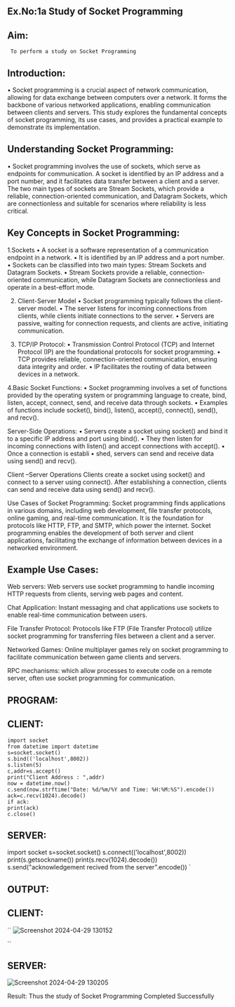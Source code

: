 ## Ex.No:1a Study of Socket Programming

## Aim:
     To perform a study on Socket Programming

## Introduction:
• Socket programming is a crucial aspect of network communication, allowing for data exchange between computers over a network. It forms the backbone of various networked applications, enabling communication between clients and servers. This study explores the fundamental concepts of socket programming, its use cases, and provides a practical example to demonstrate its implementation.

## Understanding Socket Programming:
• Socket programming involves the use of sockets, which serve as endpoints for communication. A socket is identified by an IP address and a port number, and it facilitates data transfer between a client and a server. The two main types of sockets are Stream Sockets, which provide a reliable, connection-oriented communication, and Datagram Sockets, which are connectionless and suitable for scenarios where reliability is less critical.

## Key Concepts in Socket Programming:
1.Sockets
• A socket is a software representation of a communication endpoint in a network. • It is identified by an IP address and a port number. • Sockets can be classified into two main types: Stream Sockets and Datagram Sockets. • Stream Sockets provide a reliable, connection-oriented communication, while Datagram Sockets are connectionless and operate in a best-effort mode.

2. Client-Server Model
• Socket programming typically follows the client-server model. • The server listens for incoming connections from clients, while clients initiate connections to the server. • Servers are passive, waiting for connection requests, and clients are active, initiating communication.

3. TCP/IP Protocol:
• Transmission Control Protocol (TCP) and Internet Protocol (IP) are the foundational protocols for socket programming. • TCP provides reliable, connection-oriented communication, ensuring data integrity and order. • IP facilitates the routing of data between devices in a network.

4.Basic Socket Functions:
• Socket programming involves a set of functions provided by the operating system or programming language to create, bind, listen, accept, connect, send, and receive data through sockets. • Examples of functions include socket(), bind(), listen(), accept(), connect(), send(), and recv().

Server-Side Operations:
• Servers create a socket using socket() and bind it to a specific IP address and port using bind(). • They then listen for incoming connections with listen() and accept connections with accept(). • Once a connection is establi • shed, servers can send and receive data using send() and recv().

Client –Server Operations
Clients create a socket using socket() and connect to a server using connect(). After establishing a connection, clients can send and receive data using send() and recv().

Use Cases of Socket Programming:
Socket programming finds applications in various domains, including web development, file transfer protocols, online gaming, and real-time communication. It is the foundation for protocols like HTTP, FTP, and SMTP, which power the internet. Socket programming enables the development of both server and client applications, facilitating the exchange of information between devices in a networked environment.

## Example Use Cases:

Web servers: Web servers use socket programming to handle incoming HTTP requests from clients, serving web pages and content.

Chat Application: Instant messaging and chat applications use sockets to enable real-time communication between users.

File Transfer Protocol: Protocols like FTP (File Transfer Protocol) utilize socket programming for transferring files between a client and a server.

Networked Games: Online multiplayer games rely on socket programming to facilitate communication between game clients and servers.

RPC mechanisms: which allow processes to execute code on a remote server, often use socket programming for communication.


## PROGRAM:

## CLIENT:
```
import socket
from datetime import datetime
s=socket.socket()
s.bind(('localhost',8002))
s.listen(5)
c,addr=s.accept()
print("Client Address : ",addr)
now = datetime.now()
c.send(now.strftime("Date: %d/%m/%Y and Time: %H:%M:%S").encode())
ack=c.recv(1024).decode()
if ack:
print(ack)
c.close()
```
## SERVER:
import socket
s=socket.socket()
s.connect(('localhost',8002))
print(s.getsockname())
print(s.recv(1024).decode())
s.send("acknowledgement recived from the server".encode())
`
## OUTPUT:

## CLIENT:
``
![Screenshot 2024-04-29 130152](https://github.com/23013743/SocketStudy/assets/161271714/2f2d5aca-818e-4853-ab13-00861fe37a79)

``
## SERVER:

![Screenshot 2024-04-29 130205](https://github.com/23013743/SocketStudy/assets/161271714/2bf5a72b-3c28-443b-8ffd-b4e6de3bb8a9)

Result:
Thus the study of Socket Programming Completed Successfully
